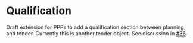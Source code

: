 # Qualification

Draft extension for PPPs to add a qualification section between planning and tender. Currently this is another tender object. See discussion in [#36](https://github.com/open-contracting/public-private-partnerships/issues/36).
